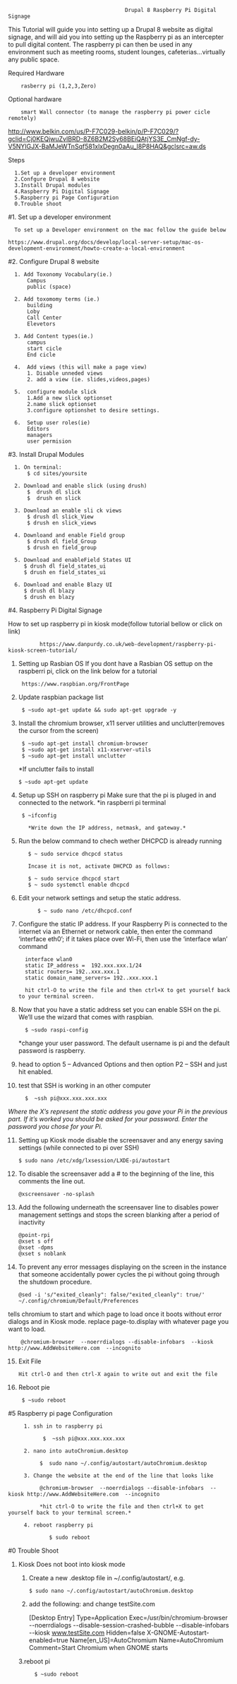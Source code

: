                                          Drupal 8 Raspberry Pi Digital Signage

This Tutorial will guide you into setting up a Drupal 8 website as digital signage, and will aid you into setting up the Raspberry pi as an intercepter to pull digital content. The raspberry pi can then be used in any environment such as meeting rooms, student lounges, cafeterias…virtually any public space. 

  Required Hardware 
     
        rasberry pi (1,2,3,Zero)
        
  Optional hardware
  
        smart Wall connector (to manage the raspberry pi power cicle remotely)
        
http://www.belkin.com/us/P-F7C029-belkin/p/P-F7C029/?gclid=Cj0KEQjwuZvIBRD-8Z6B2M2Sy68BEiQAtjYS3E_CmNgf-dy-V5NYIGJX-BaMJeWTnSqf581xlxDegn0aAu_I8P8HAQ&gclsrc=aw.ds
        
  Steps
  
      1.Set up a developer environment 
      2.Confgure Drupal 8 website
      3.Install Drupal modules
      4.Raspberry Pi Digital Signage
      5.Raspberry pi Page Configuration
      0.Trouble shoot 
  
  #1. Set up a developer environment
  
      To set up a Developer environment on the mac follow the guide below
      
    https://www.drupal.org/docs/develop/local-server-setup/mac-os-development-environment/howto-create-a-local-environment
  
  #2. Configure Drupal 8 website 
  
      1. Add Toxonomy Vocabulary(ie.) 
          Campus
          public (space)
       
      2. Add toxomomy terms (ie.)
          building
          Loby
          Call Center
          Elevetors
          
      3. Add Content types(ie.)
          campus
          start cicle
          End cicle
    
      4.  Add views (this will make a page view)
          1. Disable unneded views
          2. add a view (ie. slides,videos,pages)
   
      5.  configure module slick 
          1.Add a new slick optionset
          2.name slick optionset 
          3.configure optionshet to desire settings.
    
      6.  Setup user roles(ie)
          Editors
          managers
          user permision 
 
#3. Install Drupal Modules

      1. On terminal:
          $ cd sites/yoursite
 
      2. Download and enable slick (using drush)
          $  drush dl slick
          $  drush en slick
          
      3. Download an enable sli ck views
          $ drush dl slick_View
          $ drush en slick_views
    
      4. Downloand and enable Field group
          $ drush dl field_Group
          $ drush en field_group
    
      5. Download and enableField States UI
         $ drush dl field_states_ui
         $ drush en field_states_ui
 
      6. Download and enable Blazy UI
         $ drush dl blazy
         $ drush en blazy
         
      
 #4. Raspberry Pi Digital Signage 

How to set up raspberry pi in kiosk mode(follow tutorial bellow or click on link)

              https://www.danpurdy.co.uk/web-development/raspberry-pi-kiosk-screen-tutorial/
              

1. Setting up Rasbian OS If you dont have a Rasbian OS settup on the raspberri pi, click on the link below for a tutorial

        https://www.raspbian.org/FrontPage

2. Update raspbian package list

        $ ~sudo apt-get update && sudo apt-get upgrade -y
 
3. Install the chromium browser, x11 server utilities and unclutter(removes the cursor from the screen)

        $ ~sudo apt-get install chromium-browser 
        $ ~sudo apt-get install x11-xserver-utils      
        $ ~sudo apt-get install unclutter 
        
      *If unclutter fails to install
      
       $ ~sudo apt-get update
        
4. Setup up SSH on raspberry pi Make sure that the pi is pluged in and connected to the network. *in raspberri pi terminal

        $ ~ifconfig

          *Write down the IP address, netmask, and gateway.*
          
5. Run the below command to chech wether DHCPCD is already running 
        
          $ ~ sudo service dhcpcd status
          
          Incase it is not, activate DHCPCD as follows:
          
          $ ~ sudo service dhcpcd start
          $ ~ sudo systemctl enable dhcpcd

6. Edit your network settings and setup the static address.

             $ ~ sudo nano /etc/dhcpcd.conf
             
7. Configure the static IP address. If your Raspberry Pi is connected to the internet via an Ethernet or network cable, then enter the command ‘interface eth0’; if it takes place over Wi-Fi, then use the ‘interface wlan’ command

         interface wlan0 
         static IP_address =  192.xxx.xxx.1/24
         static routers= 192..xxx.xxx.1
         static domain_name_servers= 192..xxx.xxx.1

         hit ctrl-O to write the file and then ctrl+X to get yourself back to your terminal screen.
         
8. Now that you have a static address set you can enable SSH on the pi. We’ll use the wizard that comes with raspbian.

         $ ~sudo raspi-config
         
      *change your user password. The default username is pi and the default password is raspberry.
      
9. head to option 5 – Advanced Options and then option P2 – SSH and just hit enabled.

10. test that SSH is working in an other computer

          $  ~ssh pi@xxx.xxx.xxx.xxx
          
*Where the X’s represent the static address you gave your Pi in the previous part. If it’s worked you should be asked                          for your password. Enter the password you chose for your Pi.*

11. Setting up Kiosk mode disable the screensaver and any energy saving settings (while connected to pi over SSH)

        $ sudo nano /etc/xdg/lxsession/LXDE-pi/autostart

12. To disable the screensaver add a # to the beginning of the line, this comments the line out.

        @xscreensaver -no-splash
        
13. Add the following underneath the screensaver line to disables power management settings and stops the screen blanking after a period of inactivity
        
        @point-rpi
        @xset s off
        @xset -dpms
        @xset s noblank
14. To prevent any error messages displaying on the screen in the instance that someone accidentally power cycles the pi without going through the shutdown procedure.

        @sed -i 's/"exited_cleanly": false/"exited_cleanly": true/' ~/.config/chromium/Default/Preferences
        
tells chromium to start and which page to load once it boots without error dialogs and in Kiosk mode. replace page-to.display with whatever page you want to load.

        @chromium-browser  --noerrdialogs --disable-infobars  --kiosk http://www.AddWebsiteHere.com  --incognito
        
15. Exit File

        Hit ctrl-O and then ctrl-X again to write out and exit the file
    
16. Reboot pie
      
         $ ~sudo reboot

#5 Raspberry pi page Configuration

         1. ssh in to raspberry pi
         
               $  ~ssh pi@xxx.xxx.xxx.xxx  
                  
         2. nano into autoChromium.desktop
         
              $  sudo nano ~/.config/autostart/autoChromium.desktop
                 
         3. Change the website at the end of the line that looks like 
         
              @chromium-browser  --noerrdialogs --disable-infobars  --kiosk http://www.AddWebsiteHere.com  --incognito
            
              *hit ctrl-O to write the file and then ctrl+X to get yourself back to your terminal screen.*
            
         4. reboot raspberry pi
                 
                 $ sudo reboot
      
#0 Trouble Shoot

1. Kiosk Does not boot into kiosk mode

      1. Create a new .desktop file in ~/.config/autostart/, e.g.

             $ sudo nano ~/.config/autostart/autoChromium.desktop
      
      2. add the following: and change testSite.com

          [Desktop Entry]
          Type=Application
          Exec=/usr/bin/chromium-browser --noerrdialogs --disable-session-crashed-bubble --disable-infobars --kiosk                     www.testSite.com
          Hidden=false
          X-GNOME-Autostart-enabled=true
          Name[en_US]=AutoChromium
          Name=AutoChromium
          Comment=Start Chromium when GNOME starts
      
      3.reboot pi

            $ ~sudo reboot
